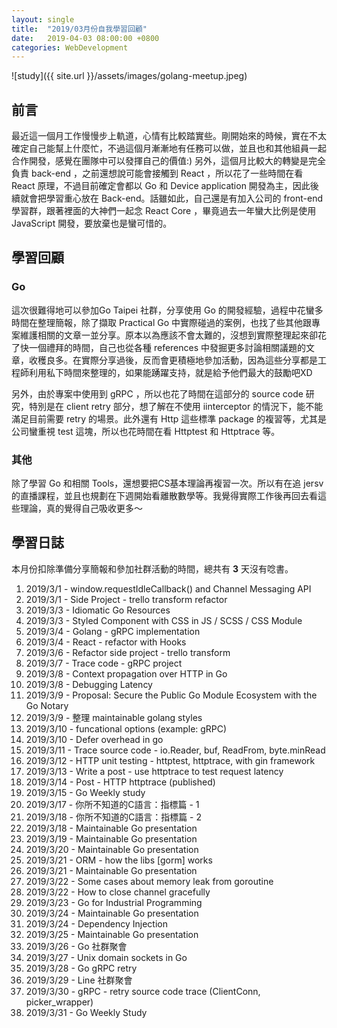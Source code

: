 ```yaml
---
layout: single
title:  "2019/03月份自我學習回顧"
date:   2019-04-03 08:00:00 +0800
categories: WebDevelopment
---
```

![study]({{ site.url }}/assets/images/golang-meetup.jpeg)
## 前言
最近這一個月工作慢慢步上軌道，心情有比較踏實些。剛開始來的時候，實在不太確定自己能幫上什麼忙，不過這個月漸漸地有任務可以做，並且也和其他組員一起合作開發，感覺在團隊中可以發揮自己的價值:) 另外，這個月比較大的轉變是完全負責 back-end ，之前還想說可能會接觸到 React ，所以花了一些時間在看 React 原理，不過目前確定會都以 Go 和 Device application 開發為主，因此後續就會把學習重心放在 Back-end。話雖如此，自己還是有加入公司的 front-end 學習群，跟著裡面的大神們一起念 React Core ，畢竟過去一年蠻大比例是使用 JavaScript 開發，要放棄也是蠻可惜的。 

## 學習回顧
### Go
這次很難得地可以參加Go Taipei 社群，分享使用 Go 的開發經驗，過程中花蠻多時間在整理簡報，除了擷取 Practical Go 中實際碰過的案例，也找了些其他跟專案維護相關的文章一並分享。原本以為應該不會太難的，沒想到實際整理起來卻花了快一個禮拜的時間，自己也從各種 references 中發掘更多討論相關議題的文章，收穫良多。在實際分享過後，反而會更積極地參加活動，因為這些分享都是工程師利用私下時間來整理的，如果能踴躍支持，就是給予他們最大的鼓勵吧XD

另外，由於專案中使用到 gRPC ，所以也花了時間在這部分的 source code 研究，特別是在 client retry 部分，想了解在不使用 iinterceptor 的情況下，能不能滿足目前需要 retry 的場景。此外還有 Http 這些標準 package 的複習等，尤其是公司蠻重視 test 這塊，所以也花時間在看 Httptest 和 Httptrace 等。

### 其他
除了學習 Go 和相關 Tools，還想要把CS基本理論再複習一次。所以有在追 jersv 的直播課程，並且也規劃在下週開始看離散數學等。我覺得實際工作後再回去看這些理論，真的覺得自己吸收更多～

## 學習日誌
本月份扣除準備分享簡報和參加社群活動的時間，總共有 **3** 天沒有唸書。

1. 2019/3/1 - window.requestIdleCallback() and Channel Messaging API
2. 2019/3/1 - Side Project - trello transform refactor
3. 2019/3/3 - Idiomatic Go Resources
4. 2019/3/3 - Styled Component with CSS in JS / SCSS / CSS Module
5. 2019/3/4 - Golang - gRPC implementation
6. 2019/3/4 - React - refactor with Hooks
7. 2019/3/6 - Refactor side project - trello transform
8. 2019/3/7 - Trace code - gRPC project
9. 2019/3/8 - Context propagation over HTTP in Go
10. 2019/3/8 - Debugging Latency
11. 2019/3/9 - Proposal: Secure the Public Go Module Ecosystem with the Go Notary
12. 2019/3/9 - 整理 maintainable golang styles
13. 2019/3/10 - funcational options (example: gRPC)
14. 2019/3/10 - Defer overhead in go
15. 2019/3/11 - Trace source code - io.Reader, buf, ReadFrom, byte.minRead
16. 2019/3/12 - HTTP unit testing - httptest, httptrace, with gin framework
17. 2019/3/13 - Write a post - use httptrace to test request latency
18. 2019/3/14 - Post - HTTP httptrace (published)
19. 2019/3/15 - Go Weekly study
20. 2019/3/17 - 你所不知道的C語言：指標篇 - 1
21. 2019/3/18 - 你所不知道的C語言：指標篇 - 2
22. 2019/3/18 - Maintainable Go presentation
23. 2019/3/19 - Maintainable Go presentation
24. 2019/3/20 - Maintainable Go presentation
25. 2019/3/21 - ORM - how the libs [gorm] works
26. 2019/3/21 - Maintainable Go presentation
27. 2019/3/22 - Some cases about memory leak from goroutine
28. 2019/3/22 - How to close channel gracefully
29. 2019/3/23 - Go for Industrial Programming
30. 2019/3/24 - Maintainable Go presentation
31. 2019/3/24 - Dependency Injection
32. 2019/3/25 - Maintainable Go presentation
33. 2019/3/26 - Go 社群聚會
34. 2019/3/27 - Unix domain sockets in Go
35. 2019/3/28 - Go gRPC retry
36. 2019/3/29 - Line 社群聚會
37. 2019/3/30 - gRPC - retry source code trace (ClientConn, picker_wrapper)
38. 2019/3/31 - Go Weekly Study